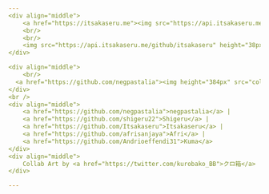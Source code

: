 ```yaml
---
<div align="middle">
    <a href="https://itsakaseru.me"><img src="https://api.itsakaseru.me/itsakaserume.svg" height="38px" /></a>     <a href="https://skyencripttion.com"><img src="https://api.itsakaseru.me/skyencripttioncom.svg" height="38px" /></a>     <a href="https://www.linkedin.com/in/itsakaseru/"><img src="https://api.itsakaseru.me/linkedin.svg" height="38px" /></a>     <a href="https://twitter.com/Itsakaseru"><img src="https://api.itsakaseru.me/twitter.svg" height="38px" /></a>     <a href="https://www.youtube.com/c/Itsakaseru"><img src="https://api.itsakaseru.me/youtube.svg" height="38px" /></a>
	<br/>
	<br/>
    <img src="https://api.itsakaseru.me/github/itsakaseru" height="38px" />
</div>

<div align="middle">
	<br/>
  <a href="https://github.com/negpastalia"><img height="384px" src="collab/2021/08/neg.png"></a><a href="https://github.com/shigeru22"><img height="384px" src="collab/2021/08/shigeru.png"></a><a href="https://github.com/Itsakaseru"><img height="384px" src="collab/2021/08/itsakaseru.png"></a><a href="https://github.com/afrisanjaya"><img height="384px" src="collab/2021/08/afri.png"></a><a href="https://github.com/Andrioeffendi31"><img height="384px" src="collab/2021/08/kuma.png"></a>
</div>
<br />
<div align="middle">
	<a href="https://github.com/negpastalia">negpastalia</a> |
	<a href="https://github.com/shigeru22">Shigeru</a> |
	<a href="https://github.com/Itsakaseru">Itsakaseru</a> |
	<a href="https://github.com/afrisanjaya">Afri</a> |
	<a href="https://github.com/Andrioeffendi31">Kuma</a>
</div>
<div align="middle">
    Collab Art by <a href="https://twitter.com/kurobako_BB">クロ箱</a>
</div>

---
```

